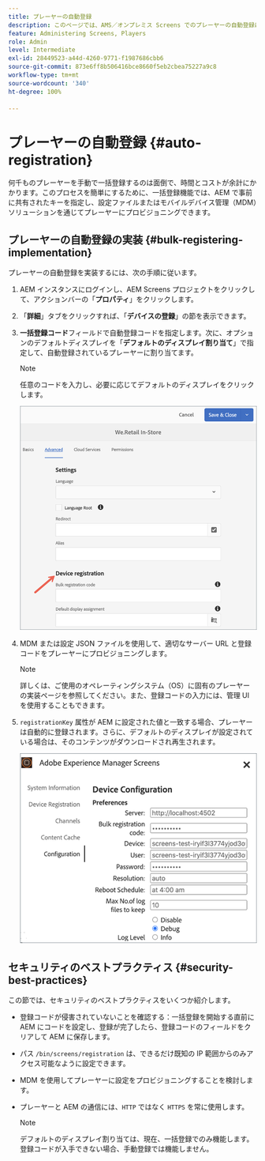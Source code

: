 ```yaml
---
title: プレーヤーの自動登録
description: このページでは、AMS／オンプレミス Screens でのプレーヤーの自動登録について説明します。
feature: Administering Screens, Players
role: Admin
level: Intermediate
exl-id: 28449523-a44d-4260-9771-f1987686cbb6
source-git-commit: 873e6ff8b506416bce8660f5eb2cbea75227a9c8
workflow-type: tm+mt
source-wordcount: '340'
ht-degree: 100%

---
```


# プレーヤーの自動登録 {#auto-registration}

何千ものプレーヤーを手動で一括登録するのは面倒で、時間とコストが余計にかかります。このプロセスを簡単にするために、一括登録機能では、AEM で事前に共有されたキーを指定し、設定ファイルまたはモバイルデバイス管理（MDM）ソリューションを通じてプレーヤーにプロビジョニングできます。

## プレーヤーの自動登録の実装 {#bulk-registering-implementation}

プレーヤーの自動登録を実装するには、次の手順に従います。

1. AEM インスタンスにログインし、AEM Screens プロジェクトをクリックして、アクションバーの「**プロパティ**」をクリックします。
1. 「**詳細**」タブをクリックすれば、「**デバイスの登録**」の節を表示できます。

1. **一括登録コード**&#x200B;フィールドで自動登録コードを指定します。次に、オプションのデフォルトディスプレイを「**デフォルトのディスプレイ割り当て**」で指定して、自動登録されているプレーヤーに割り当てます。

   >[!NOTE]
   >任意のコードを入力し、必要に応じてデフォルトのディスプレイをクリックします。

   ![画像](/help/user-guide/assets/auto-registration/auto-register1.png)
1. MDM または設定 JSON ファイルを使用して、適切なサーバー URL と登録コードをプレーヤーにプロビジョニングします。

   >[!NOTE]
   >詳しくは、ご使用のオペレーティングシステム（OS）に固有のプレーヤーの実装ページを参照してください。また、登録コードの入力には、管理 UI を使用することもできます。

1. `registrationKey` 属性が AEM に設定された値と一致する場合、プレーヤーは自動的に登録されます。さらに、デフォルトのディスプレイが設定されている場合は、そのコンテンツがダウンロードされ再生されます。

   ![画像](/help/user-guide/assets/auto-registration/auto-register2.png)

## セキュリティのベストプラクティス {#security-best-practices}

この節では、セキュリティのベストプラクティスをいくつか紹介します。

* 登録コードが侵害されていないことを確認する：一括登録を開始する直前に AEM にコードを設定し、登録が完了したら、登録コードのフィールドをクリアして AEM に保存します。

* パス `/bin/screens/registration` は、できるだけ既知の IP 範囲からのみアクセス可能なように設定できます。

* MDM を使用してプレーヤーに設定をプロビジョニングすることを検討します。

* プレーヤーと AEM の通信には、`HTTP` ではなく `HTTPS` を常に使用します。

  >[!NOTE]
  >デフォルトのディスプレイ割り当ては、現在、一括登録でのみ機能します。登録コードが入手できない場合、手動登録では機能しません。
